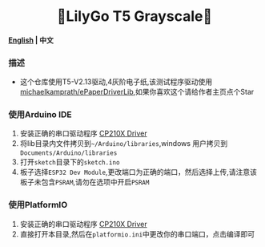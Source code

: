 <h1 align = "center">🌟LilyGo T5 Grayscale🌟</h1>

#### **[English](../README.MD) | 中文**


### 描述
- 这个仓库使用T5-V2.13驱动,4灰阶电子纸,该测试程序驱动使用[michaelkamprath/ePaperDriverLib](https://github.com/michaelkamprath/ePaperDriverLib),如果你喜欢这个请给作者主页点个Star


### 使用Arduino IDE 
1. 安装正确的串口驱动程序 [CP210X Driver](https://www.silabs.com/products/development-tools/software/usb-to-uart-bridge-vcp-drivers)
2. 将lib目录内文件拷贝到`~/Arduino/libraries`,windows 用户拷贝到 `Documents/Arduino/libraries`
2. 打开`sketch`目录下的`sketch.ino`
3. 板子选择`ESP32 Dev Module`,更改端口为正确的端口，然后选择上传,请注意该板子未包含`PSRAM`,请勿在选项中开启`PSRAM`

### 使用PlatformIO
1. 安装正确的串口驱动程序 [CP210X Driver](https://www.silabs.com/products/development-tools/software/usb-to-uart-bridge-vcp-drivers)
1. 直接打开本目录,然后在`platformio.ini`中更改你的串口端口，点击编译即可



